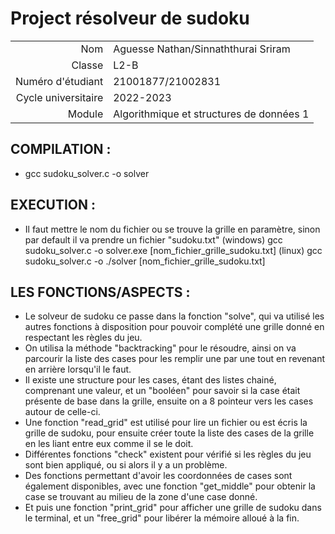# Project résolveur de sudoku


|                     |                                             |
|--------------------:|---------------------------------------------|
|                 Nom | Aguesse Nathan/Sinnaththurai Sriram         |
|              Classe | L2-B                                        |
|   Numéro d'étudiant | 21001877/21002831                           |
| Cycle universitaire | 2022-2023                                   |
|              Module | Algorithmique et structures de données 1    |

## COMPILATION :
- gcc sudoku_solver.c -o solver

## EXECUTION :
- Il faut mettre le nom du fichier ou se trouve la grille en paramètre, sinon par default il va prendre un fichier "sudoku.txt"
  (windows) gcc sudoku_solver.c -o solver.exe [nom_fichier_grille_sudoku.txt]
  (linux) gcc sudoku_solver.c -o ./solver [nom_fichier_grille_sudoku.txt]

## LES FONCTIONS/ASPECTS :
- Le solveur de sudoku ce passe dans la fonction "solve", qui va utilisé les autres fonctions à disposition pour pouvoir complété une grille donné en respectant les règles du jeu.
- On utilisa la méthode "backtracking" pour le résoudre, ainsi on va parcourir la liste des cases pour les remplir une par une tout en revenant en arrière lorsqu'il le faut.
- Il existe une structure pour les cases, étant des listes chainé, comprenant une valeur, et un "booléen" pour savoir si la case était présente de base dans la grille, ensuite on a 8 pointeur vers les cases autour de celle-ci.
- Une fonction "read_grid" est utilisé pour lire un fichier ou est écris la grille de sudoku, pour ensuite créer toute la liste des cases de la grille en les liant entre eux comme il se le doit.
- Différentes fonctions "check" existent pour vérifié si les règles du jeu sont bien appliqué, ou si alors il y a un problème.
- Des fonctions permettant d'avoir les coordonnées de cases sont également disponibles, avec une fonction "get_middle" pour obtenir la case se trouvant au milieu de la zone d'une case donné.
- Et puis une fonction "print_grid" pour afficher une grille de sudoku dans le terminal, et un "free_grid" pour libérer la mémoire alloué à la fin.